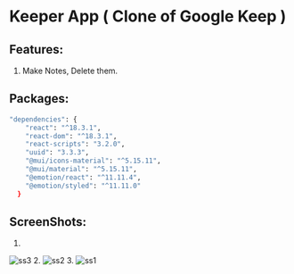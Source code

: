 # Keeper App ( Clone of Google Keep )
## Features:
1. Make Notes, Delete them.
## Packages:
````bash
"dependencies": {
    "react": "^18.3.1",
    "react-dom": "^18.3.1",
    "react-scripts": "3.2.0",
    "uuid": "3.3.3",
    "@mui/icons-material": "^5.15.11",
    "@mui/material": "^5.15.11",
    "@emotion/react": "^11.11.4",
    "@emotion/styled": "^11.11.0"
  }
````
## ScreenShots:
1.
![ss3](https://github.com/user-attachments/assets/80a18074-1535-423d-961d-bd44296f27a5)
2.
![ss2](https://github.com/user-attachments/assets/938825ac-ddfd-4cdf-8850-04da7881735c)
3.
![ss1](https://github.com/user-attachments/assets/1f726a87-4cc3-4997-9db9-1a625fdc170d)

